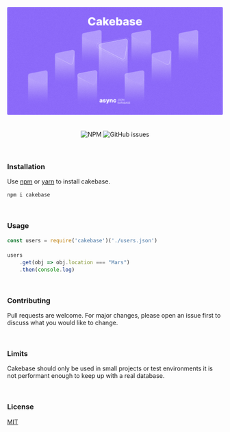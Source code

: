 <div align="center">
    <img src="https://raw.githubusercontent.com/erwinkulasic/Cakebase/master/.github/assets/header.png" width="800px"/>
</div>

<br>
<br>

<div align="center">

<img alt="NPM" src="https://img.shields.io/npm/dm/cakebase?color=8D6BFB&labelColor=8D6BFB&logo=npm&logoColor=white&label=&style=flat-square">
<img alt="GitHub issues" src="https://img.shields.io/github/issues/erwinkulasic/cakebase?color=8D6BFB&labelColor=8D6BFB&logo=github&label=&style=flat-square">


</div>

<br>

<br>

### **Installation**


Use [npm](https://www.npmjs.com/) or [yarn](https://classic.yarnpkg.com/en/) to install cakebase.

```bash
npm i cakebase
```


<br>

### **Usage**


```javascript
const users = require('cakebase')('./users.json')

users
    .get(obj => obj.location === "Mars")
    .then(console.log)

```

<br>

### **Contributing**
Pull requests are welcome. For major changes, please open an issue first to discuss what you would like to change.

<br>

### **Limits**
Cakebase should only be used in small projects or test environments it is not performant enough to keep up with a real database.

<br>

### **License**
[MIT](https://github.com/erwinkulasic/Cakebase/blob/master/LICENSE)
